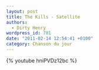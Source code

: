 ```yaml
---
layout: post
title: The Kills - Satellite
authors:
  - Dirty Henry
wordpress_id: 781
date: "2011-02-14 12:54:41 +0100"
category: Chanson du jour
---
```


{% youtube hniPVDz12bc %}
